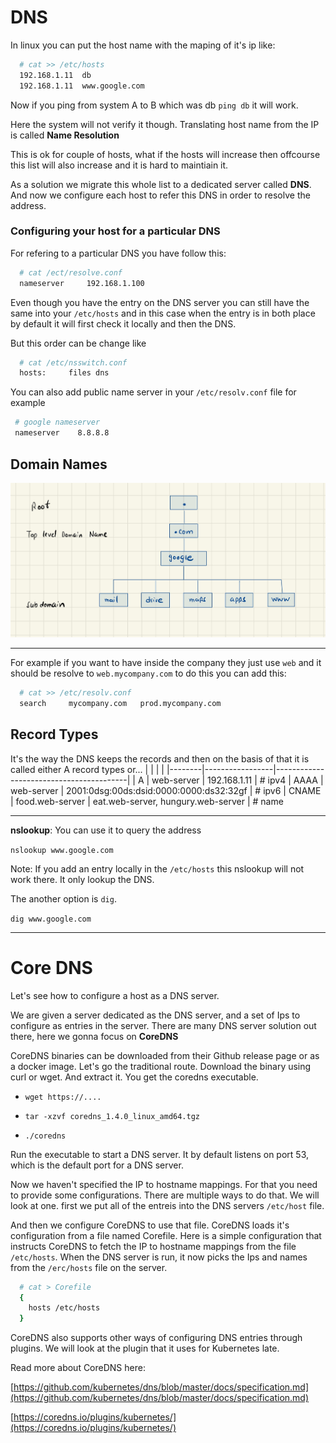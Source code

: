 # DNS

 In linux you can put the host name with the maping of it's ip like:

  ```bash
    # cat >> /etc/hosts
    192.168.1.11  db
    192.168.1.11  www.google.com
  ```
Now if you ping from system A to B which was db `ping db` it will work. 

Here the system will not verify it though. Translating host name from the IP is called **Name Resolution**

This is ok for couple of hosts, what if the hosts will increase then offcourse this list will also increase and it is hard to maintiain it.

As a solution we migrate this whole list to a dedicated server called **DNS**. And now we configure each host to refer this DNS in order to resolve the address.

### Configuring your host for a particular DNS

For refering to a particular DNS you have follow this:

```bash
  # cat /ect/resolve.conf
  nameserver     192.168.1.100
```

Even though you have the entry on the DNS server you can still have the same into your `/etc/hosts` and in this case when the entry is in both place by default it will first
check it locally and then the DNS.

But this order can be change like

```bash
  # cat /etc/nsswitch.conf
  hosts:     files dns
```

 You can also add public name server in your `/etc/resolv.conf` file for example
 ```bash
  # google nameserver
  nameserver    8.8.8.8 
```

## Domain Names

![alt text](./images/domain_name.jpeg "Domain Nane")

---

For example if you want to have inside the company they just use `web` and it should be resolve to `web.mycompany.com` to do this you can add this:
```bash
  # cat >> /etc/resolv.conf
  search     mycompany.com   prod.mycompany.com
```



## Record Types
It's the way the DNS keeps the records and then on the basis of that it is called either A record types or...
|        |                 |                                         |
|--------|-----------------|-----------------------------------------|
| A      | web-server      | 192.168.1.11                            |  # ipv4
| AAAA   | web-server      | 2001:0dsg:00ds:dsid:0000:0000:ds32:32gf |  # ipv6
| CNAME  | food.web-server | eat.web-server, hungury.web-server      |  # name

---

**nslookup**: You can use it to query the address

`nslookup www.google.com`

Note: If you add an entry locally in the `/etc/hosts` this nslookup will not work there. It only lookup the DNS.

The another option is `dig`.

`dig www.google.com`


---
# Core DNS
Let's see how to configure a host as a DNS server.

We are given a server dedicated as the DNS server, and a set of Ips to configure as entries in the server. There are many DNS server solution out there, here we gonna focus on **CoreDNS**

CoreDNS binaries can be downloaded from their Github release page or as a docker image. Let's go the traditional route. Download the binary using curl or wget. And extract it. You get the coredns executable.

- `wget https://....`

- `tar -xzvf coredns_1.4.0_linux_amd64.tgz`

- `./coredns`

Run the executable to start a DNS server. It by default listens on port 53, which is the default port for a DNS server.

Now we haven't specified the IP to hostname mappings. For that you need to provide some configurations. There are multiple ways to do that. We will look at one. first we put all of the entreis into the DNS servers `/etc/host` file.

And then we configure CoreDNS to use that file. CoreDNS loads it's configuration from a file named Corefile. Here is a simple configuration that instructs CoreDNS to fetch the IP to hostname mappings from the file `/etc/hosts`. When the DNS server is run, it now picks the Ips and names from the `/erc/hosts` file on the server.

```bash
  # cat > Corefile
  {
    hosts /etc/hosts
  }
```

 CoreDNS also supports other ways of configuring DNS entries through plugins. We will look at the plugin that it uses for Kubernetes late.


Read more about CoreDNS here:

[https://github.com/kubernetes/dns/blob/master/docs/specification.md](https://github.com/kubernetes/dns/blob/master/docs/specification.md)

[https://coredns.io/plugins/kubernetes/](https://coredns.io/plugins/kubernetes/)




